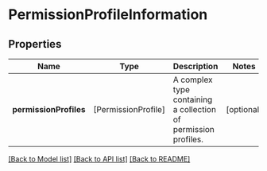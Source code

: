 # PermissionProfileInformation

## Properties
Name | Type | Description | Notes
------------ | ------------- | ------------- | -------------
**permissionProfiles** | [PermissionProfile] | A complex type containing a collection of permission profiles. | [optional] 

[[Back to Model list]](../README.md#documentation-for-models) [[Back to API list]](../README.md#documentation-for-api-endpoints) [[Back to README]](../README.md)


